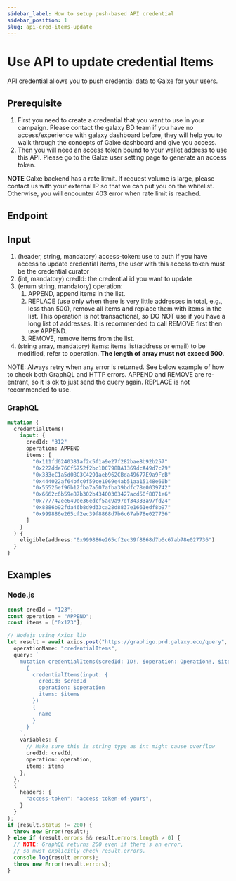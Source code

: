 ```yaml
---
sidebar_label: How to setup push-based API credential
sidebar_position: 1
slug: api-cred-items-update
---
```


# Use API to update credential Items

API credential allows you to push credential data to Galxe for your users.

## Prerequisite

1. First you need to create a credential that you want to use in your campaign. Please contact the galaxy BD team if you have no access/experience with galaxy dashboard before, they will help you to walk through the concepts of Galxe dashboard and give you access.
2. Then you will need an access token bound to your wallet address to use this API. Please go to the Galxe user setting page to generate an access token.

**NOTE**
Galxe backend has a rate litmit. If request volume is large, please contact us with your external IP so that we can put you on the whitelist. Otherwise, you will encounter 403 error when rate limit is reached.

## Endpoint

## Input

1. (header, string, mandatory) access-token: use to auth if you have access to update credential items, the user with this access token must be the credential curator
2. (int, mandatory) credId: the credential id you want to update
3. (enum string, mandatory) operation:
   1. APPEND, append items in the list.
   2. REPLACE (use only when there is very little addresses in total, e.g., less than 500), remove all items and replace them with items in the list. This operation is not transactional, so DO NOT use if you have a long list of addresses. It is recommended to call REMOVE first then use APPEND.
   3. REMOVE, remove items from the list.
4. (string array, mandatory) items: items list(address or email) to be modified, refer to operation. **The length of array must not exceed 500**.

NOTE:
Always retry when any error is returned. See below example of how to check both GraphQL and HTTP errors.
APPEND and REMOVE are re-entrant, so it is ok to just send the query again. REPLACE is not recommended to use.

### GraphQL

```graphql
mutation {
  credentialItems(
    input: {
      credId: "312"
      operation: APPEND
      items: [
        "0x111fd6240381af2c5f1a9e27f282bae8b92b257"
        "0x222dde76Cf5752f2bc1DC798BA1369dcA49d7c79"
        "0x333eC1a5d0BC3C4291aeb962CBda49677E9a9FcB"
        "0x444022af64bfc0f59ce1069e4ab51aa15148e60b"
        "0x55526ef96b12fba7a507afba39bdfc78e0039742"
        "0x6662c6b59e87b302b43400303427acd50f8071e6"
        "0x777742ee649ee36edcf5ac9a97df34333a97fd24"
        "0x8886b92fda46b8d9d33ca28d8837e1661edf8b97"
        "0x999886e265cf2ec39f8868d7b6c67ab78e027736"
      ]
    }
  ) {
    eligible(address:"0x999886e265cf2ec39f8868d7b6c67ab78e027736")
  }
}
```

## Examples

### Node.js

```typescript
const credId = "123";
const operation = "APPEND";
const items = ["0x123"];

// Nodejs using Axios lib
let result = await axios.post("https://graphigo.prd.galaxy.eco/query", {
  operationName: "credentialItems",
  query: `
    mutation credentialItems($credId: ID!, $operation: Operation!, $items: [String!]!) 
      { 
        credentialItems(input: { 
          credId: $credId 
          operation: $operation 
          items: $items 
        }) 
        { 
          name 
        } 
      }
    `,
    variables: {
      // Make sure this is string type as int might cause overflow
      credId: credId,
      operation: operation,
      items: items
    },
  },
  {
    headers: {
      "access-token": "access-token-of-yours",
    }
  }
);
if (result.status != 200) {
  throw new Error(result);
} else if (result.errors && result.errors.length > 0) {
  // NOTE: GraphQL returns 200 even if there's an error,
  // so must explicitly check result.errors.
  console.log(result.errors);
  throw new Error(result.errors);
}
```
